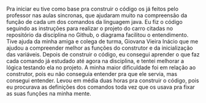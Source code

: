 Pra iniciar eu tive como base pra construir o código os já feitos pelo professor nas aulas sincronas, que ajudaram muito na compreensão da função de cada um dos comandos da linguagem java. 
Eu fiz o código seguindo as instruções para realizar o projeto do carro citadas no repositório da disciplina no Github, o diagrama facilitou o entendimento. 
Tive ajuda da minha amiga e colega de turma, Giovana Vieira Inácio que me ajudou a compreender melhor as funções do construtor e da inicialização das variáveis.
Depois de construir o código, eu consegui aprender o que faz cada comando já estudado até agora na disciplina, e tentei melhorar a lógica testando ela no projeto.
A minha maior dificuldade foi em relação ao construtor, pois eu não conseguia entender pra que ele servia, mas consegui entender.
Levou em média duas horas pra construir o código, pois eu procurava as definições dos comandos toda vez que os usava pra fixar as suas funções na minha mente.